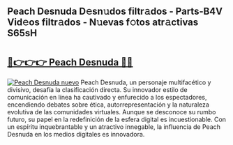 ## Peach Desnuda D𝚎sn𝚞dos filtr𝚊dos - Parts-B4V Vid𝚎os filtr𝚊dos - N𝚞evas f𝚘tos atr𝚊ctivas S65sH

# <h2><a href="http://mb9g7z3.tromn.icu/?c=Peach+Desnuda">🔗👉👉👉 Peach Desnuda 🔗🔗</a></h2>

[![Peach Desnuda nuevo](https://i.imgur.com/pEAQMta.gif)](http://mb9g7z3.tromn.icu/?c=Peach+Desnuda)
Peach Desnuda, un personaje multifacético y divisivo, desafía la clasificación directa. Su innovador estilo de comunicación en línea ha cautivado y enfurecido a los espectadores, encendiendo debates sobre ética, autorrepresentación y la naturaleza evolutiva de las comunidades virtuales. Aunque se desconoce su rumbo futuro, su papel en la redefinición de la esfera digital es incuestionable. Con un espíritu inquebrantable y un atractivo innegable, la influencia de Peach Desnuda en los medios digitales es innovadora.
